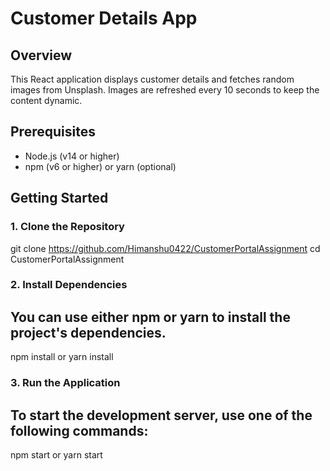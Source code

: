 # Customer Details App

## Overview

This React application displays customer details and fetches random images from Unsplash. Images are refreshed every 10 seconds to keep the content dynamic.

## Prerequisites

- Node.js (v14 or higher)
- npm (v6 or higher) or yarn (optional)

## Getting Started

### 1. Clone the Repository

git clone https://github.com/Himanshu0422/CustomerPortalAssignment
cd CustomerPortalAssignment

### 2. Install Dependencies
## You can use either npm or yarn to install the project's dependencies.
npm install or yarn install

### 3. Run the Application
## To start the development server, use one of the following commands:

npm start or yarn start

